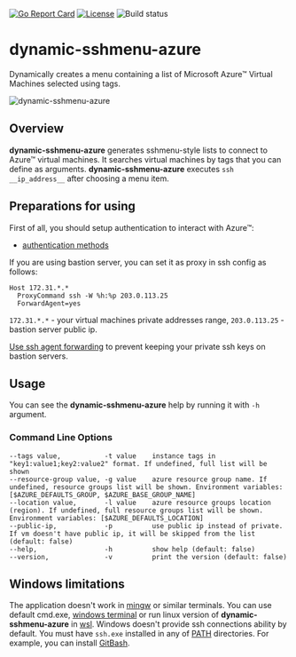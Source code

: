 [![Go Report Card](https://goreportcard.com/badge/github.com/LuciferInLove/dynamic-sshmenu-azure)](https://goreportcard.com/report/github.com/LuciferInLove/dynamic-sshmenu-azure)
[![License](https://img.shields.io/badge/license-MIT-red.svg)](./LICENSE.md)
![Build status](https://github.com/LuciferInLove/dynamic-sshmenu-azure/workflows/Build/badge.svg)

# dynamic-sshmenu-azure

Dynamically creates a menu containing a list of Microsoft Azure™ Virtual Machines selected using tags.

![dynamic-sshmenu-azure](https://user-images.githubusercontent.com/34190954/137604261-5074223c-4948-4333-b787-a1d00e72d2c9.gif)

## Overview

**dynamic-sshmenu-azure** generates sshmenu-style lists to connect to Azure™ virtual machines. It searches virtual machines by tags that you can define as arguments. **dynamic-sshmenu-azure** executes `ssh __ip_address__` after choosing a menu item.

## Preparations for using

First of all, you should setup authentication to interact with Azure™:
* [authentication methods](https://docs.microsoft.com/en-us/azure/developer/go/azure-sdk-authorization)

If you are using bastion server, you can set it as proxy in ssh config as follows:

```
Host 172.31.*.*
  ProxyCommand ssh -W %h:%p 203.0.113.25
  ForwardAgent=yes
```

`172.31.*.*` - your virtual machines private addresses range, `203.0.113.25` - bastion server public ip.

[Use ssh agent forwarding](https://developer.github.com/v3/guides/using-ssh-agent-forwarding/) to prevent keeping your private ssh keys on bastion servers.

## Usage

You can see the **dynamic-sshmenu-azure** help by running it with `-h` argument.

### Command Line Options

	--tags value,           -t value    instance tags in "key1:value1;key2:value2" format. If undefined, full list will be shown
    --resource-group value, -g value    azure resource group name. If undefined, resource groups list will be shown. Environment variables: [$AZURE_DEFAULTS_GROUP, $AZURE_BASE_GROUP_NAME]
    --location value,       -l value    azure resource groups location (region). If undefined, full resource groups list will be shown. Environment variables: [$AZURE_DEFAULTS_LOCATION]
    --public-ip,            -p          use public ip instead of private. If vm doesn't have public ip, it will be skipped from the list (default: false)
    --help,                 -h          show help (default: false)
    --version,              -v          print the version (default: false)

## Windows limitations

The application doesn't work in [mingw](http://www.mingw.org/) or similar terminals. You can use default cmd.exe, [windows terminal](https://github.com/microsoft/terminal) or run linux version of **dynamic-sshmenu-azure** in [wsl](https://docs.microsoft.com/en/windows/wsl/install-win10). Windows doesn't provide ssh connections ability by default. You must have `ssh.exe` installed in any of [PATH](https://docs.microsoft.com/en-us/windows/win32/shell/user-environment-variables) directories. For example, you can install [GitBash](https://gitforwindows.org/).
